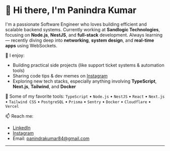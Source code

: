 # 👋 Hi there, I'm Panindra Kumar

I'm a passionate Software Engineer who loves building efficient and scalable backend systems.
Currently working at **Sandlogic Technologies**, focusing on **Node.js**, **NestJS**, and **full-stack** development.
 Always learning — recently diving deep into **networking**, **system design**, and **real-time apps** using WebSockets.

🎯 I enjoy:
- Building practical side projects (like support ticket systems & automation tools)
- Sharing code tips & dev memes on [Instagram](https://www.instagram.com/demonprogrammer/)
- Exploring new tech stacks, especially anything involving **TypeScript**, **Next.js**, **Tailwind**, and **Docker**

🧠 Some of my favorite tools:
`TypeScript` • `Node.js` • `NestJS` • `React` • `Next.js` • `Tailwind CSS` • `PostgreSQL` • `Prisma` • `Sentry` • `Docker` • `Cloudflare` • `Vercel`


📫 Reach me:
- [LinkedIn](https://www.linkedin.com/in/panindra-kumarrr/)
- [Instagram](https://www.instagram.com/demonprogrammer/)
- Email: panindrakumar84@gmail.com

---


